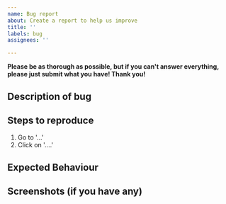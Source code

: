 ```yaml
---
name: Bug report
about: Create a report to help us improve
title: ''
labels: bug
assignees: ''

---
```


**Please be as thorough as possible, but if you can't answer everything, please just submit what you have! Thank you!**

## Description of bug


## Steps to reproduce
1. Go to '...'
2. Click on '....'

## Expected Behaviour


## Screenshots (if you have any)
